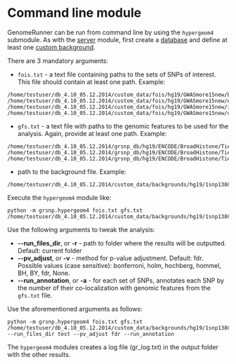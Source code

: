 

Command line module
========================================================

GenomeRunner can be run from command line by using the `hypergeom4` submodule. As with the [server](../server/server.md) module, first create a [database](../dbcreator/dbcreator.md) and define at least one [custom background](../dbcreator/dbcreatorBackground.md).

There are 3 mandatory arguments:
- `fois.txt` - a text file containing paths to the sets of SNPs of interest. This file should contain at least one path. Example:
```
/home/testuser/db_4.10_05.12.2014/custom_data/fois/hg19/GWASmore15new/bone_mineral_density.bed
/home/testuser/db_4.10_05.12.2014/custom_data/fois/hg19/GWASmore15new/endometriosis.bed
/home/testuser/db_4.10_05.12.2014/custom_data/fois/hg19/GWASmore15new/intelligence.bed
/home/testuser/db_4.10_05.12.2014/custom_data/fois/hg19/GWASmore15new/colorectal_cancer.bed
```
- `gfs.txt` - a text file with paths to the genomic features to be used for the analysis. Again, provide at least one path. Example:
```
/home/testuser/db_4.10_05.12.2014/grsnp_db/hg19/ENCODE/BroadHistone/Tier1/Gm12878/wgEncodeBroadHistoneGm12878H3k4me3StdPk.bed.gz
/home/testuser/db_4.10_05.12.2014/grsnp_db/hg19/ENCODE/BroadHistone/Tier1/Gm12878/wgEncodeBroadHistoneGm12878H3k27acStdPk.bed.gz
/home/testuser/db_4.10_05.12.2014/grsnp_db/hg19/ENCODE/BroadHistone/Tier1/Gm12878/wgEncodeBroadHistoneGm12878H3k4me1StdPk.bed.gz
```
- path to the background file. Example:
```
/home/testuser/db_4.10_05.12.2014/custom_data/backgrounds/hg19/1snp138Common.bed.gz
```

Execute the `hypergeom4` module like:
```
python -m grsnp.hypergeom4 fois.txt gfs.txt /home/testuser/db_4.10_05.12.2014/custom_data/backgrounds/hg19/1snp138Common.bed.gz
```

Use the following arguments to tweak the analysis:
- **--run_files_dir**, or **-r** - path to folder where the results will be outputted. Default: current folder
- **--pv_adjust**, or **-v** - method for p-value adjustment. Default: fdr. Possible values (case sensitive): bonferroni, holm, hochberg, hommel, BH, BY, fdr, None.
- **--run_annotation**, or **-a** - for each set of SNPs, annotates each SNP by the number of their co-localization with genomic features from the `gfs.txt` file.

Use the aforementioned arguments as follows:
```
python -m grsnp.hypergeom4 fois.txt gfs.txt /home/testuser/db_4.10_05.12.2014/custom_data/backgrounds/hg19/1snp138Common.bed.gz --run_files_dir test --pv_adjust fdr --run_annotation
```

The `hypergeom4` modules creates a log file (gr_log.txt) in the output folder with the other results.
